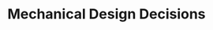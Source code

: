 ---
layout: post
title: Mechanical Design Decisions
excerpt: With our new scope, here is a short update with the new mechanical design decisions to consider for our next prototype.
thumbnail-img: /assets/img/11-14-thumbnail.png
embed: /assets/pdf/11-14.pdf
---